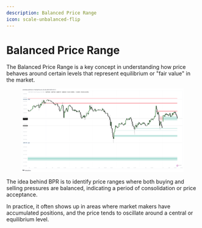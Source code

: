 ```yaml
---
description: Balanced Price Range
icon: scale-unbalanced-flip
---
```


# Balanced Price Range

The Balanced Price Range is a key concept in understanding how price behaves around certain levels that represent equilibrium or "fair value" in the market.

<figure><img src="../../.gitbook/assets/docs-bpr-002.png" alt=""><figcaption></figcaption></figure>

The idea behind BPR is to identify price ranges where both buying and selling pressures are balanced, indicating a period of consolidation or price acceptance.

In practice, it often shows up in areas where market makers have accumulated positions, and the price tends to oscillate around a central or equilibrium level.
